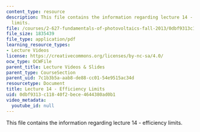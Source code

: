 ```yaml
---
content_type: resource
description: This file contains the information regarding lecture 14 - efficiency
  limits.
file: /courses/2-627-fundamentals-of-photovoltaics-fall-2013/0dbf9313c11840f2bece4644380ad0b1_MIT2_627F13_lec14.pdf
file_size: 1835439
file_type: application/pdf
learning_resource_types:
- Lecture Videos
license: https://creativecommons.org/licenses/by-nc-sa/4.0/
ocw_type: OCWFile
parent_title: Lecture Videos & Slides
parent_type: CourseSection
parent_uid: 7c1b3b5a-aab8-de88-cc01-54e9515ac34d
resourcetype: Document
title: Lecture 14 - Efficiency Limits
uid: 0dbf9313-c118-40f2-bece-4644380ad0b1
video_metadata:
  youtube_id: null
---
```

This file contains the information regarding lecture 14 - efficiency limits.